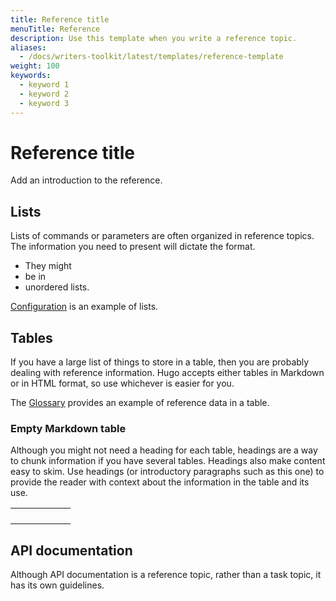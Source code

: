 ```yaml
---
title: Reference title
menuTitle: Reference
description: Use this template when you write a reference topic.
aliases:
  - /docs/writers-toolkit/latest/templates/reference-template
weight: 100
keywords:
  - keyword 1
  - keyword 2
  - keyword 3
---
```

<!-- Refer to [Topic front matter]({{< relref "../../front-matter/" >}}) for more information about how to populate front matter. -->

# Reference title

<!-- The reference title is required. Use a noun-based title. -->

Add an introduction to the reference.

<!-- The introduction is required. Include reference information, such as extensive tables, lists, or other information that is used as support for a task. Reference topics are also designed for API information.

For guidelines about writing a reference topic, see [Reference topic]({{< relref "../writing-guide/topic-types/reference/" >}}).

Often reference topics are linked from _task_ topics, because they contain information the user needs when performing a task. 
-->

## Lists

Lists of commands or parameters are often organized in reference topics. The information you need to present will dictate the format.

- They might
- be in
- unordered lists.

[Configuration](https://grafana.com/docs/grafana/latest/installation/configuration/) is an example of lists.

## Tables

If you have a large list of things to store in a table, then you are probably dealing with reference information. Hugo accepts either tables in Markdown or in HTML format, so use whichever is easier for you.

The [Glossary](https://grafana.com/docs/grafana/latest/guides/glossary/) provides an example of reference data in a table.

### Empty Markdown table

Although you might not need a heading for each table, headings are a way to chunk information if you have several tables.
Headings also make content easy to skim. Use headings (or introductory paragraphs such as this one) to provide the reader with context about the information in the table and its use.

|     |     |     |     |     |     |
| :-- | :-- | :-: | :-: | --: | --: |
|     |     |     |     |     |     |
|     |     |     |     |     |     |
|     |     |     |     |     |     |
|     |     |     |     |     |     |

## API documentation

Although API documentation is a reference topic, rather than a task topic, it has its own guidelines.
